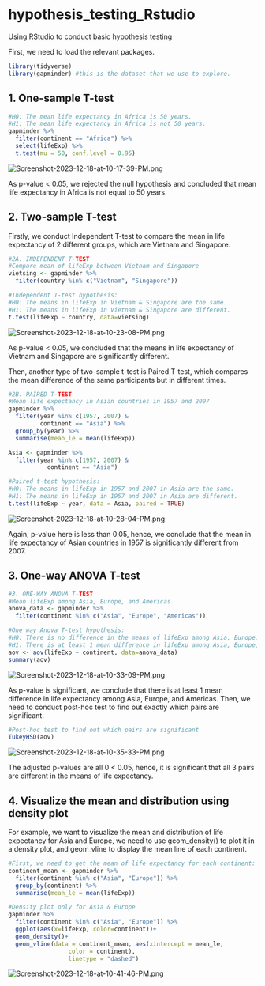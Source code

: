 # hypothesis_testing_Rstudio
Using RStudio to conduct basic hypothesis testing

First, we need to load the relevant packages.
```r
library(tidyverse)
library(gapminder) #this is the dataset that we use to explore.
```
## 1. One-sample T-test
```r
#H0: The mean life expectancy in Africa is 50 years.
#H1: The mean life expectancy in Africa is not 50 years.
gapminder %>% 
  filter(continent == "Africa") %>% 
  select(lifeExp) %>% 
  t.test(mu = 50, conf.level = 0.95)
```
![Screenshot-2023-12-18-at-10-17-39-PM.png](https://i.postimg.cc/W45zxdcg/Screenshot-2023-12-18-at-10-17-39-PM.png)

As p-value < 0.05, we rejected the null hypothesis and concluded that mean life expectancy in Africa is not equal to 50 years.

## 2. Two-sample T-test
Firstly, we conduct Independent T-test to compare the mean in life expectancy of 2 different groups, which are Vietnam and Singapore.
```r
#2A. INDEPENDENT T-TEST
#Compare mean of lifeExp between Vietnam and Singapore
vietsing <- gapminder %>% 
  filter(country %in% c("Vietnam", "Singapore"))

#Independent T-test hypothesis:
#H0: The means in lifeExp in Vietnam & Singapore are the same.
#H1: The means in lifeExp in Vietnam & Singapore are different.
t.test(lifeExp ~ country, data=vietsing)
```
![Screenshot-2023-12-18-at-10-23-08-PM.png](https://i.postimg.cc/k5Z3VSrn/Screenshot-2023-12-18-at-10-23-08-PM.png)

As p-value < 0.05, we concluded that the means in life expectancy of Vietnam and Singapore are significantly different.

Then, another type of two-sample t-test is Paired T-test, which compares the mean difference of the same participants but in different times. 
```r
#2B. PAIRED T-TEST
#Mean life expectancy in Asian countries in 1957 and 2007
gapminder %>% 
  filter(year %in% c(1957, 2007) &
         continent == "Asia") %>% 
  group_by(year) %>% 
  summarise(mean_le = mean(lifeExp))

Asia <- gapminder %>% 
  filter(year %in% c(1957, 2007) &
           continent == "Asia")

#Paired t-test hypothesis:
#H0: The means in lifeExp in 1957 and 2007 in Asia are the same.
#H1: The means in lifeExp in 1957 and 2007 in Asia are different.
t.test(lifeExp ~ year, data = Asia, paired = TRUE)
```
![Screenshot-2023-12-18-at-10-28-04-PM.png](https://i.postimg.cc/bNC4sbfs/Screenshot-2023-12-18-at-10-28-04-PM.png)

Again, p-value here is less than 0.05, hence, we conclude that the mean in life expectancy of Asian countries in 1957 is significantly different from 2007.

## 3. One-way ANOVA T-test
```r
#3. ONE-WAY ANOVA T-TEST
#Mean lifeExp among Asia, Europe, and Americas
anova_data <- gapminder %>% 
  filter(continent %in% c("Asia", "Europe", "Americas"))

#One way Anova T-test hypothesis:
#H0: There is no difference in the means of lifeExp among Asia, Europe, and Americas
#H1: There is at least 1 mean difference in lifeExp among Asia, Europe, and Americas
aov <- aov(lifeExp ~ continent, data=anova_data)
summary(aov)
```
![Screenshot-2023-12-18-at-10-33-09-PM.png](https://i.postimg.cc/02SPRcw9/Screenshot-2023-12-18-at-10-33-09-PM.png)

As p-value is significant, we conclude that there is at least 1 mean difference in life expectancy among Asia, Europe, and Americas. Then, we need to conduct post-hoc test to find out exactly which pairs are significant.
```r
#Post-hoc test to find out which pairs are significant
TukeyHSD(aov)
```
![Screenshot-2023-12-18-at-10-35-33-PM.png](https://i.postimg.cc/250Vb2GP/Screenshot-2023-12-18-at-10-35-33-PM.png)

The adjusted p-values are all 0 < 0.05, hence, it is significant that all 3 pairs are different in the means of life expectancy.

## 4. Visualize the mean and distribution using density plot
For example, we want to visualize the mean and distribution of life expectancy for Asia and Europe, we need to use geom_density() to plot it in a density plot, and geom_vline to display the mean line of each continent.
```r
#First, we need to get the mean of life expectancy for each continent: Asia & Europe
continent_mean <- gapminder %>% 
  filter(continent %in% c("Asia", "Europe")) %>% 
  group_by(continent) %>% 
  summarise(mean_le = mean(lifeExp))

#Density plot only for Asia & Europe
gapminder %>%
  filter(continent %in% c("Asia", "Europe")) %>% 
  ggplot(aes(x=lifeExp, color=continent))+
  geom_density()+
  geom_vline(data = continent_mean, aes(xintercept = mean_le,
                 color = continent),
                 linetype = "dashed")
```
![Screenshot-2023-12-18-at-10-41-46-PM.png](https://i.postimg.cc/zBbbs4Yq/Screenshot-2023-12-18-at-10-41-46-PM.png)






